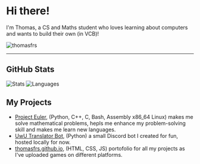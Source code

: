# Hi there!
I'm Thomas, a CS and Maths student who loves learning about computers and wants to build their own (in VCB)!

<p align="left"> <img src="https://komarev.com/ghpvc/?username=thomasfrs&label=Profile%20views&color=0e75b6&style=flat" alt="thomasfrs" /> </p>

___
## GitHub Stats
![Stats](https://github-readme-stats.vercel.app/api?username=thomasfrs&show_icons=true&theme=tokyonight&hide_border=true)
![Languages](https://github-readme-stats.vercel.app/api/top-langs/?username=thomasfrs&theme=tokyonight&layout=compact&hide_border=true)

## My Projects
- [Project Euler](https://github.com/thomasfrs/project-euler), (Python, C++, C, Bash, Assembly x86_64 Linux) makes me solve mathematical problems, hepls me enhance my problem-solving skill and makes me learn new languages.
- [UwU Translator Bot](https://github.com/thomasfrs/uwu-translator-bot), (Python) a small Discord bot I created for fun, hosted locally for now.
- [thomasfrs.github.io](https://github.com/thomasfrs/thomasfrs.github.io), (HTML, CSS, JS) portofolio for all my projects as I've uploaded games on different platforms.

<!---
ThomasFrs/ThomasFrs is a ✨ special ✨ repository because its `README.md` (this file) appears on your GitHub profile.
You can click the Preview link to take a look at your changes.
--->
